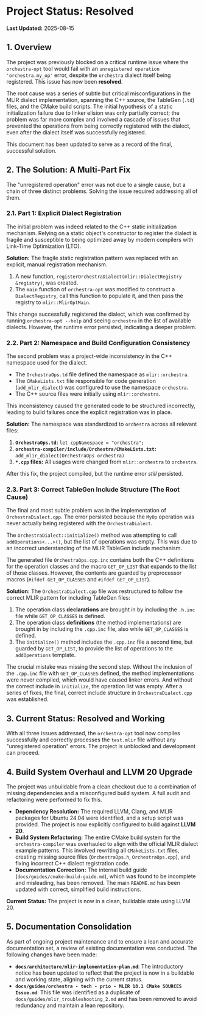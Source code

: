 # Project Status: Resolved

**Last Updated:** 2025-08-15

## 1. Overview

The project was previously blocked on a critical runtime issue where the `orchestra-opt` tool would fail with an `unregistered operation 'orchestra.my_op'` error, despite the `orchestra` dialect itself being registered. This issue has now been **resolved**.

The root cause was a series of subtle but critical misconfigurations in the MLIR dialect implementation, spanning the C++ source, the TableGen (`.td`) files, and the CMake build scripts. The initial hypothesis of a static initialization failure due to linker elision was only partially correct; the problem was far more complex and involved a cascade of issues that prevented the operations from being correctly registered with the dialect, even after the dialect itself was successfully registered.

This document has been updated to serve as a record of the final, successful solution.

## 2. The Solution: A Multi-Part Fix

The "unregistered operation" error was not due to a single cause, but a chain of three distinct problems. Solving the issue required addressing all of them.

### 2.1. Part 1: Explicit Dialect Registration

The initial problem was indeed related to the C++ static initialization mechanism. Relying on a static object's constructor to register the dialect is fragile and susceptible to being optimized away by modern compilers with Link-Time Optimization (LTO).

**Solution:** The fragile static registration pattern was replaced with an explicit, manual registration mechanism.
1.  A new function, `registerOrchestraDialect(mlir::DialectRegistry &registry)`, was created.
2.  The `main` function of `orchestra-opt` was modified to construct a `DialectRegistry`, call this function to populate it, and then pass the registry to `mlir::MlirOptMain`.

This change successfully registered the dialect, which was confirmed by running `orchestra-opt --help` and seeing `orchestra` in the list of available dialects. However, the runtime error persisted, indicating a deeper problem.

### 2.2. Part 2: Namespace and Build Configuration Consistency

The second problem was a project-wide inconsistency in the C++ namespace used for the dialect.
- The `OrchestraOps.td` file defined the namespace as `mlir::orchestra`.
- The `CMakeLists.txt` file responsible for code generation (`add_mlir_dialect`) was configured to use the namespace `orchestra`.
- The C++ source files were initially using `mlir::orchestra`.

This inconsistency caused the generated code to be structured incorrectly, leading to build failures once the explicit registration was in place.

**Solution:** The namespace was standardized to `orchestra` across all relevant files:
1.  **`OrchestraOps.td`:** `let cppNamespace = "orchestra";`
2.  **`orchestra-compiler/include/Orchestra/CMakeLists.txt`:** `add_mlir_dialect(OrchestraOps orchestra)`
3.  **`*.cpp` files:** All usages were changed from `mlir::orchestra` to `orchestra`.

After this fix, the project compiled, but the runtime error *still* persisted.

### 2.3. Part 3: Correct TableGen Include Structure (The Root Cause)

The final and most subtle problem was in the implementation of `OrchestraDialect.cpp`. The error persisted because the `MyOp` operation was never actually being registered with the `OrchestraDialect`.

The `OrchestraDialect::initialize()` method was attempting to call `addOperations<...>()`, but the list of operations was empty. This was due to an incorrect understanding of the MLIR TableGen include mechanism.

The generated file `OrchestraOps.cpp.inc` contains both the C++ definitions for the operation classes and the macro `GET_OP_LIST` that expands to the list of those classes. However, the contents are guarded by preprocessor macros (`#ifdef GET_OP_CLASSES` and `#ifdef GET_OP_LIST`).

**Solution:** The `OrchestraDialect.cpp` file was restructured to follow the correct MLIR pattern for including TableGen files:
1.  The operation class **declarations** are brought in by including the `.h.inc` file while `GET_OP_CLASSES` is defined.
2.  The operation class **definitions** (the method implementations) are brought in by including the `.cpp.inc` file, also while `GET_OP_CLASSES` is defined.
3.  The `initialize()` method includes the `.cpp.inc` file a second time, but guarded by `GET_OP_LIST`, to provide the list of operations to the `addOperations` template.

The crucial mistake was missing the second step. Without the inclusion of the `.cpp.inc` file with `GET_OP_CLASSES` defined, the method implementations were never compiled, which would have caused linker errors. And without the correct include in `initialize`, the operation list was empty. After a series of fixes, the final, correct include structure in `OrchestraDialect.cpp` was established.

## 3. Current Status: Resolved and Working

With all three issues addressed, the `orchestra-opt` tool now compiles successfully and correctly processes the `test.mlir` file without any "unregistered operation" errors. The project is unblocked and development can proceed.

## 4. Build System Overhaul and LLVM 20 Upgrade

The project was unbuildable from a clean checkout due to a combination of missing dependencies and a misconfigured build system. A full audit and refactoring were performed to fix this.

*   **Dependency Resolution:** The required LLVM, Clang, and MLIR packages for Ubuntu 24.04 were identified, and a setup script was provided. The project is now explicitly configured to build against **LLVM 20**.
*   **Build System Refactoring:** The entire CMake build system for the `orchestra-compiler` was overhauled to align with the official MLIR dialect example patterns. This involved rewriting all `CMakeLists.txt` files, creating missing source files (`OrchestraOps.h`, `OrchestraOps.cpp`), and fixing incorrect C++ dialect registration code.
*   **Documentation Correction:** The internal build guide (`docs/guides/cmake-build-guide.md`), which was found to be incomplete and misleading, has been removed. The main `README.md` has been updated with correct, simplified build instructions.

**Current Status:** The project is now in a clean, buildable state using LLVM 20.

## 5. Documentation Consolidation

As part of ongoing project maintenance and to ensure a lean and accurate documentation set, a review of existing documentation was conducted. The following changes have been made:

*   **`docs/architecture/mlir-implementation-plan.md`**: The introductory notice has been updated to reflect that the project is now in a buildable and working state, aligning with the current status.
*   **`docs/guides/orchestra - tech - prio - MLIR 18.1 CMake SOURCES Issue.md`**: This file was identified as a duplicate of `docs/guides/mlir_troubleshooting_2.md` and has been removed to avoid redundancy and maintain a lean repository.
